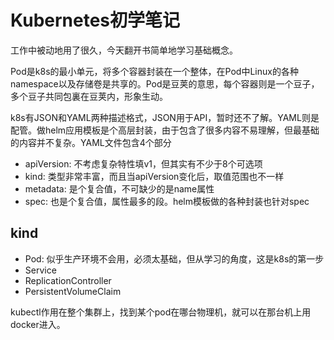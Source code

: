 # Kubernetes初学笔记

工作中被动地用了很久，今天翻开书简单地学习基础概念。

Pod是k8s的最小单元，将多个容器封装在一个整体，在Pod中Linux的各种namespace以及存储卷是共享的。Pod是豆荚的意思，每个容器则是一个豆子，多个豆子共同包裏在豆荚内，形象生动。

k8s有JSON和YAML两种描述格式，JSON用于API，暂时还不了解。YAML则是配管。做helm应用模板是个高层封装，由于包含了很多内容不易理解，但最基础的内容并不复杂。YAML文件包含4个部分

* apiVersion: 不考虑复杂特性填v1，但其实有不少于8个可选项
* kind: 类型非常丰富，而且当apiVersion变化后，取值范围也不一样
* metadata: 是个复合值，不可缺少的是name属性
* spec: 也是个复合值，属性最多的段。helm模板做的各种封装也针对spec

kind
----
* Pod: 似乎生产环境不会用，必须太基础，但从学习的角度，这是k8s的第一步
* Service
* ReplicationController
* PersistentVolumeClaim


kubectl作用在整个集群上，找到某个pod在哪台物理机，就可以在那台机上用docker进入。